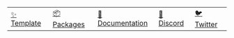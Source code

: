 <div align="center">
  <table>
    <tbody>
      <tr>
        <td>
          <a href="https://github.com/gamba-labs/platform">✨ Template</a>
        </td>
        <td>
          <a href="https://github.com/gamba-labs/gamba">📦 Packages</a>
        </td>
        <td>
          <a href="https://docs-v2-delta.vercel.app/docs">📝 Documentation</a>
        </td>
        <td>
          <a href="https://discord.com/invite/xjBsW3e8fK">💬 Discord</a>
        </td>
        <td>
          <a href="https://twitter.com/gambalabs">🐦 Twitter</a>
        </td>
      </tr>
    </tbody>
  </table>
</div>

